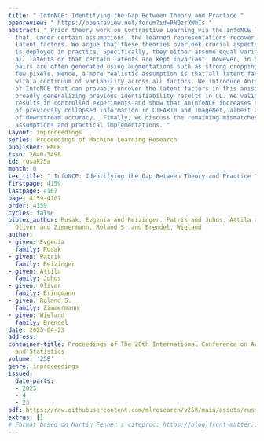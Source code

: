 ```yaml
---
title: " InfoNCE: Identifying the Gap Between Theory and Practice "
openreview: " https://openreview.net/forum?id=RNQzrXWhIs "
abstract: " Prior theory work on Contrastive Learning via the InfoNCE loss showed
  that, under certain assumptions, the learned representations recover the ground-truth
  latent factors. We argue that these theories overlook crucial aspects of how CL
  is deployed in practice. Specifically, they either assume equal variance across
  all latents or that certain latents are kept invariant. However, in practice, positive
  pairs are often generated using augmentations such as strong cropping to just a
  few pixels. Hence, a more realistic assumption is that all latent factors change
  with a continuum of variability across all factors. We introduce AnInfoNCE, a generalization
  of InfoNCE that can provably uncover the latent factors in this anisotropic setting,
  broadly generalizing previous identifiability results in CL. We validate our identifiability
  results in controlled experiments and show that AnInfoNCE increases the recovery
  of previously collapsed information in CIFAR10 and ImageNet, albeit at the cost
  of downstream accuracy.  Finally, we discuss the remaining mismatches between theoretical
  assumptions and practical implementations. "
layout: inproceedings
series: Proceedings of Machine Learning Research
publisher: PMLR
issn: 2640-3498
id: rusak25a
month: 0
tex_title: " InfoNCE: Identifying the Gap Between Theory and Practice "
firstpage: 4159
lastpage: 4167
page: 4159-4167
order: 4159
cycles: false
bibtex_author: Rusak, Evgenia and Reizinger, Patrik and Juhos, Attila and Bringmann,
  Oliver and Zimmermann, Roland S. and Brendel, Wieland
author:
- given: Evgenia
  family: Rusak
- given: Patrik
  family: Reizinger
- given: Attila
  family: Juhos
- given: Oliver
  family: Bringmann
- given: Roland S.
  family: Zimmermann
- given: Wieland
  family: Brendel
date: 2025-04-23
address:
container-title: Proceedings of The 28th International Conference on Artificial Intelligence
  and Statistics
volume: '258'
genre: inproceedings
issued:
  date-parts:
  - 2025
  - 4
  - 23
pdf: https://raw.githubusercontent.com/mlresearch/v258/main/assets/rusak25a/rusak25a.pdf
extras: []
# Format based on Martin Fenner's citeproc: https://blog.front-matter.io/posts/citeproc-yaml-for-bibliographies/
---
```

